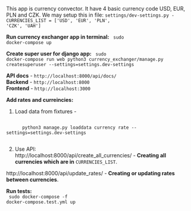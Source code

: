 This app is currency convector. It have 4 basic currency code USD, EUR, PLN and CZK.
We may setup this in file: <code>settings/dev-settings.py - CURRENCIES_LIST = ['USD', 'EUR', 'PLN', 'CZK', 'UAH']</code>

**Run currency exchanger app in terminal:**
<code>
  sudo docker-compose up
</code>

**Create super user for django app:**
<code>
  sudo docker-compose run web python3 currency_exchanger/manage.py createsuperuser --settings=settings.dev-settings
</code>

 **API docs** - `http://localhost:8000/api/docs/`<br/>
 **Backend** - `http://localhost:8000`<br/>
 **Frontend** - `http://localhost:3000`<br/>

**Add rates and curreincies:**<br/>
  1) Load data from fixtures -<br/>
  <code>
      python3 manage.py loaddata currency rate --settings=settings.dev-settings
  </code>
  
  2) Use API:<br/>
  http://localhost:8000/api/create_all_currencies/ - **Creating all currencies which are in** <code>CURRENCIES_LIST</code>.
    
  http://localhost:8000/api/update_rates/ - **Creating or updating rates between currencies**.<br/>
  
**Run tests:**<br/>
<code>
  sudo docker-compose -f docker-compose.test.yml up
</code>
